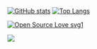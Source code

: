 [![GitHub stats](https://github-readme-stats.vercel.app/api?username=benji1123)](https://github.com/benji1123/github-readme-stats)
[![Top Langs](https://github-readme-stats.vercel.app/api/top-langs/?username=benji1123&hide=html,MATLAB,Jupyter%20Notebook%layout=compact)](https://github.com/benji1123/github-readme-stats)
<!-- ![](https://komarev.com/ghpvc/?username=benji1123&color=blueviolet) -->
[![Open Source Love svg1](https://badges.frapsoft.com/os/v1/open-source.svg?v=103)](https://github.com/ellerbrock/open-source-badges/)

![](https://media.tenor.com/wIa91mot0tAAAAAd/pixel-city-chill.gif)
